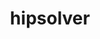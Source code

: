 ---
title: "hipsolver"
layout: cache
categories: [package, develop]
meta: {"compilers": ["gcc@13.2.0"], "num_specs": 13, "num_specs_by_stack": {"ml-linux-x86_64-rocm": 13, "root": 13}, "oss": ["ubuntu24.04"], "platforms": ["linux"], "stacks": ["ml-linux-x86_64-rocm", "root"], "targets": ["x86_64_v3"], "versions": ["6.1.2"]}
spec_details: [{"compiler": "gcc@13.2.0", "hash": "2noocozu4uzvypptee4zq5ae4c3pt45a", "os": "ubuntu24.04", "platform": "linux", "size": "-", "stacks": ["ml-linux-x86_64-rocm", "root"], "target": "x86_64_v3", "variants": ["amdgpu_target:=gfx90a", "~asan", "build_system=cmake", "build_type=Release", "~cuda", "generator=make", "~ipo", "patches:=d9ef5be", "+rocm"], "versions": ["6.1.2"]}, {"compiler": "gcc@13.2.0", "hash": "5xeadpyrqmpajiudmloodqfbs2awv4yf", "os": "ubuntu24.04", "platform": "linux", "size": "-", "stacks": ["ml-linux-x86_64-rocm", "root"], "target": "x86_64_v3", "variants": ["amdgpu_target:=gfx90a", "~asan", "build_system=cmake", "build_type=Release", "~cuda", "generator=make", "~ipo", "patches:=d9ef5be", "+rocm"], "versions": ["6.1.2"]}, {"compiler": "gcc@13.2.0", "hash": "6zf2azpibenhlioljt3dt7gibjky5xpr", "os": "ubuntu24.04", "platform": "linux", "size": "-", "stacks": ["ml-linux-x86_64-rocm", "root"], "target": "x86_64_v3", "variants": ["amdgpu_target:=gfx90a", "~asan", "build_system=cmake", "build_type=Release", "~cuda", "generator=make", "~ipo", "patches:=d9ef5be", "+rocm"], "versions": ["6.1.2"]}, {"compiler": "gcc@13.2.0", "hash": "7jm45mb3rwyistadq6wsph64inrepqvc", "os": "ubuntu24.04", "platform": "linux", "size": "-", "stacks": ["ml-linux-x86_64-rocm", "root"], "target": "x86_64_v3", "variants": ["amdgpu_target:=gfx90a", "~asan", "build_system=cmake", "build_type=Release", "~cuda", "generator=make", "~ipo", "patches:=d9ef5be", "+rocm"], "versions": ["6.1.2"]}, {"compiler": "gcc@13.2.0", "hash": "a5vzsb2n7yrph6q7qfxqudaufe7yiwec", "os": "ubuntu24.04", "platform": "linux", "size": "-", "stacks": ["ml-linux-x86_64-rocm", "root"], "target": "x86_64_v3", "variants": ["amdgpu_target:=gfx90a", "~asan", "build_system=cmake", "build_type=Release", "~cuda", "generator=make", "~ipo", "patches:=d9ef5be", "+rocm"], "versions": ["6.1.2"]}, {"compiler": "gcc@13.2.0", "hash": "aolaizm5scviylh2433r2mtriumcplrh", "os": "ubuntu24.04", "platform": "linux", "size": "-", "stacks": ["ml-linux-x86_64-rocm", "root"], "target": "x86_64_v3", "variants": ["amdgpu_target:=gfx90a", "~asan", "build_system=cmake", "build_type=Release", "~cuda", "generator=make", "~ipo", "patches:=d9ef5be", "+rocm"], "versions": ["6.1.2"]}, {"compiler": "gcc@13.2.0", "hash": "dsohi7kh3sd2qj6nthbp63fycah3qs2l", "os": "ubuntu24.04", "platform": "linux", "size": "-", "stacks": ["ml-linux-x86_64-rocm", "root"], "target": "x86_64_v3", "variants": ["amdgpu_target:=gfx90a", "~asan", "build_system=cmake", "build_type=Release", "~cuda", "generator=make", "~ipo", "patches:=d9ef5be", "+rocm"], "versions": ["6.1.2"]}, {"compiler": "gcc@13.2.0", "hash": "gsmoqhun67mrpvtvwkovrodlowebiuoh", "os": "ubuntu24.04", "platform": "linux", "size": "-", "stacks": ["ml-linux-x86_64-rocm", "root"], "target": "x86_64_v3", "variants": ["amdgpu_target:=gfx90a", "~asan", "build_system=cmake", "build_type=Release", "~cuda", "generator=make", "~ipo", "patches:=d9ef5be", "+rocm"], "versions": ["6.1.2"]}, {"compiler": "gcc@13.2.0", "hash": "hsgotc6wrlwepelwxavqzotkbuniltd5", "os": "ubuntu24.04", "platform": "linux", "size": "-", "stacks": ["ml-linux-x86_64-rocm", "root"], "target": "x86_64_v3", "variants": ["amdgpu_target:=gfx90a", "~asan", "build_system=cmake", "build_type=Release", "~cuda", "generator=make", "~ipo", "patches:=d9ef5be", "+rocm"], "versions": ["6.1.2"]}, {"compiler": "gcc@13.2.0", "hash": "n373cdj2fvjugbaycikulsylown5gs3s", "os": "ubuntu24.04", "platform": "linux", "size": "-", "stacks": ["ml-linux-x86_64-rocm", "root"], "target": "x86_64_v3", "variants": ["amdgpu_target:=gfx90a", "~asan", "build_system=cmake", "build_type=Release", "~cuda", "generator=make", "~ipo", "patches:=d9ef5be", "+rocm"], "versions": ["6.1.2"]}, {"compiler": "gcc@13.2.0", "hash": "nml7gcoyllmcfxajzusz2lytjbe7kvc7", "os": "ubuntu24.04", "platform": "linux", "size": "-", "stacks": ["ml-linux-x86_64-rocm", "root"], "target": "x86_64_v3", "variants": ["amdgpu_target:=gfx90a", "~asan", "build_system=cmake", "build_type=Release", "~cuda", "generator=make", "~ipo", "patches:=d9ef5be", "+rocm"], "versions": ["6.1.2"]}, {"compiler": "gcc@13.2.0", "hash": "po5bdfqje6toleicnpgkpmlmz3cybsfh", "os": "ubuntu24.04", "platform": "linux", "size": "-", "stacks": ["ml-linux-x86_64-rocm", "root"], "target": "x86_64_v3", "variants": ["amdgpu_target:=gfx90a", "~asan", "build_system=cmake", "build_type=Release", "~cuda", "generator=make", "~ipo", "patches:=d9ef5be", "+rocm"], "versions": ["6.1.2"]}, {"compiler": "gcc@13.2.0", "hash": "xiubr5p7qrl3c44i4polb7ztgbod6imh", "os": "ubuntu24.04", "platform": "linux", "size": "-", "stacks": ["ml-linux-x86_64-rocm", "root"], "target": "x86_64_v3", "variants": ["amdgpu_target:=gfx90a", "~asan", "build_system=cmake", "build_type=Release", "~cuda", "generator=make", "~ipo", "patches:=d9ef5be", "+rocm"], "versions": ["6.1.2"]}]
---